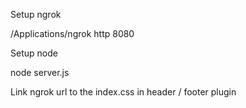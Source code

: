 
Setup ngrok

  /Applications/ngrok http 8080

Setup node

  node server.js

Link ngrok url to the index.css in header / footer plugin

  <link href="http://ee17f22c.ngrok.io/index.css" rel="stylesheet">